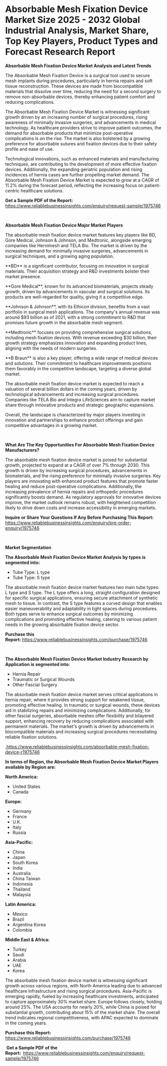 <p><h1>Absorbable Mesh Fixation Device Market Size 2025 - 2032 Global Industrial Analysis, Market Share, Top Key Players, Product Types and Forecast Research Report</h1></p><p><strong>Absorbable Mesh Fixation Device Market Analysis and Latest Trends</strong></p>
<p><p>The Absorbable Mesh Fixation Device is a surgical tool used to secure mesh implants during procedures, particularly in hernia repairs and soft tissue reconstruction. These devices are made from biocompatible materials that dissolve over time, reducing the need for a second surgery to remove non-absorbable devices, thereby enhancing patient comfort and reducing complications.</p><p>The Absorbable Mesh Fixation Device Market is witnessing significant growth driven by an increasing number of surgical procedures, rising awareness of minimally invasive surgeries, and advancements in medical technology. As healthcare providers strive to improve patient outcomes, the demand for absorbable products that minimize post-operative complications is on the rise. The market is also bolstered by a growing preference for absorbable sutures and fixation devices due to their safety profile and ease of use.</p><p>Technological innovations, such as enhanced materials and manufacturing techniques, are contributing to the development of more effective fixation devices. Additionally, the expanding geriatric population and rising incidences of hernia cases are further propelling market demand. The Absorbable Mesh Fixation Device Market is expected to grow at a CAGR of 11.2% during the forecast period, reflecting the increasing focus on patient-centric healthcare solutions.</p></p>
<p><strong>Get a Sample PDF of the Report:&nbsp;</strong> <a href="https://www.reliablebusinessinsights.com/enquiry/request-sample/1975746?utm_campaign=1091&utm_medium=2&utm_source=Github&utm_content=ia&utm_term=16042025&utm_id=absorbable-mesh-fixation-device">https://www.reliablebusinessinsights.com/enquiry/request-sample/1975746</a></p>
<p>&nbsp;</p>
<p><strong>Absorbable Mesh Fixation Device Major Market Players</strong></p>
<p><p>The absorbable mesh fixation device market features key players like BD, Gore Medical, Johnson & Johnson, and Medtronic, alongside emerging companies like Hernimesh and TELA Bio. The market is driven by the increasing demand for minimally invasive surgeries, advancements in surgical techniques, and a growing aging population.</p><p>**BD** is a significant contributor, focusing on innovation in surgical materials. Their acquisition strategy and R&D investments bolster their market presence.</p><p>**Gore Medical**, known for its advanced biomaterials, projects steady growth, driven by advancements in vascular and surgical solutions. Its products are well-regarded for quality, giving it a competitive edge.</p><p>**Johnson & Johnson**, with its Ethicon division, benefits from a vast portfolio in surgical mesh applications. The company's annual revenue was around $93 billion as of 2021, with a strong commitment to R&D that promises future growth in the absorbable mesh segment.</p><p>**Medtronic** focuses on providing comprehensive surgical solutions, including mesh fixation devices. With revenue exceeding $30 billion, their growth strategy emphasizes innovation and expanding product lines, aligning with the needs of modern surgeries.</p><p>**B Braun** is also a key player, offering a wide range of medical devices and solutions. Their commitment to healthcare improvements positions them favorably in the competitive landscape, targeting a diverse global market.</p><p>The absorbable mesh fixation device market is expected to reach a valuation of several billion dollars in the coming years, driven by technological advancements and increasing surgical procedures. Companies like TELA Bio and Integra LifeSciences aim to capture market share through innovative products and strategic geographic expansions.</p><p>Overall, the landscape is characterized by major players investing in innovation and partnerships to enhance product offerings and gain competitive advantages in a growing market.</p></p>
<p>&nbsp;</p>
<p><strong>What Are The Key Opportunities For Absorbable Mesh Fixation Device Manufacturers?</strong></p>
<p><p>The absorbable mesh fixation device market is poised for substantial growth, projected to expand at a CAGR of over 7% through 2030. This growth is driven by increasing surgical procedures, advancements in biomaterials, and the rising preference for minimally invasive surgeries. Key players are innovating with enhanced product features that promote faster healing and reduce post-operative complications. Additionally, the increasing prevalence of hernia repairs and orthopedic procedures significantly boosts demand. As regulatory approvals for innovative devices improve, the market outlook remains robust, with heightened competition likely to drive down costs and increase accessibility in emerging markets.</p></p>
<p><strong>Inquire or Share Your Questions If Any Before Purchasing This Report:</strong> <a href="https://www.reliablebusinessinsights.com/enquiry/pre-order-enquiry/1975746?utm_campaign=1091&utm_medium=2&utm_source=Github&utm_content=ia&utm_term=16042025&utm_id=absorbable-mesh-fixation-device">https://www.reliablebusinessinsights.com/enquiry/pre-order-enquiry/1975746</a></p>
<p>&nbsp;</p>
<p><strong>Market Segmentation</strong></p>
<p><strong>The Absorbable Mesh Fixation Device Market Analysis by types is segmented into:</strong></p>
<p><ul><li>Tube Type: L type</li><li>Tube Type: S type</li></ul></p>
<p><p>The absorbable mesh fixation device market features two main tube types: L type and S type. The L type offers a long, straight configuration designed for specific surgical applications, ensuring secure attachment of synthetic mesh to tissue. In contrast, the S type features a curved design that enables easier maneuverability and adaptability in tight spaces during procedures. Both types serve to enhance surgical outcomes by minimizing complications and promoting effective healing, catering to various patient needs in the growing absorbable fixation device sector.</p></p>
<p><strong>Purchase this Report:&nbsp;</strong><a href="https://www.reliablebusinessinsights.com/purchase/1975746?utm_campaign=1091&utm_medium=2&utm_source=Github&utm_content=ia&utm_term=16042025&utm_id=absorbable-mesh-fixation-device">https://www.reliablebusinessinsights.com/purchase/1975746</a></p>
<p>&nbsp;</p>
<p><strong>The Absorbable Mesh Fixation Device Market Industry Research by Application is segmented into:</strong></p>
<p><ul><li>Hernia Repair</li><li>Traumatic or Surgical Wounds</li><li>Other Fascial Surgery</li></ul></p>
<p><p>The absorbable mesh fixation device market serves critical applications in hernia repair, where it provides strong support for weakened tissue, promoting effective healing. In traumatic or surgical wounds, these devices aid in stabilizing repairs and minimizing complications. Additionally, for other fascial surgeries, absorbable meshes offer flexibility and bilayered support, enhancing recovery by reducing complications associated with permanent materials. The market's growth is driven by advancements in biocompatible materials and increasing surgical procedures necessitating reliable fixation solutions.</p></p>
<p><a href="https://www.reliablebusinessinsights.com/absorbable-mesh-fixation-device-r1975746?utm_campaign=1091&utm_medium=2&utm_source=Github&utm_content=ia&utm_term=16042025&utm_id=absorbable-mesh-fixation-device">&nbsp;https://www.reliablebusinessinsights.com/absorbable-mesh-fixation-device-r1975746</a></p>
<p><strong>In terms of Region, the Absorbable Mesh Fixation Device Market Players available by Region are:</strong></p>
<p>
    <p> <strong> North America: </strong>
        <ul>
            <li>United States</li>
            <li>Canada</li>
        </ul>
        </p> 
    <p> <strong> Europe: </strong>
        <ul>
            <li>Germany</li>
            <li>France</li>
            <li>U.K.</li>
            <li>Italy</li>
            <li>Russia</li>
        </ul>
        </p> 
    <p> <strong> Asia-Pacific: </strong>
        <ul>
            <li>China</li>
            <li>Japan</li>
            <li>South Korea</li>
            <li>India</li>
            <li>Australia</li>
            <li>China Taiwan</li>
            <li>Indonesia</li>
            <li>Thailand</li>
            <li>Malaysia</li>
        </ul>
        </p> 
    <p> <strong> Latin America: </strong>
        <ul>
            <li>Mexico</li>
            <li>Brazil</li>
            <li>Argentina Korea</li>
            <li>Colombia</li>
        </ul>
        </p> 
    <p> <strong> Middle East & Africa: </strong>
        <ul>
            <li>Turkey</li>
            <li>Saudi</li>
            <li>Arabia</li>
            <li>UAE</li>
            <li>Korea</li>
        </ul>
    </p>
    </p>
<p><p>The absorbable mesh fixation device market is witnessing significant growth across various regions, with North America leading due to advanced healthcare infrastructure and rising surgical procedures. Asia-Pacific is emerging rapidly, fueled by increasing healthcare investments, anticipated to capture approximately 30% market share. Europe follows closely, holding around 25%. The USA accounts for nearly 20%, while China is poised for substantial growth, contributing about 15% of the market share. The overall trend indicates regional competitiveness, with APAC expected to dominate in the coming years.</p></p>
<p><strong>Purchase this Report: </strong><a href="https://www.reliablebusinessinsights.com/purchase/1975746?utm_campaign=1091&utm_medium=2&utm_source=Github&utm_content=ia&utm_term=16042025&utm_id=absorbable-mesh-fixation-device">https://www.reliablebusinessinsights.com/purchase/1975746</a></p>
<p>&nbsp;<strong>Get a Sample PDF of the Report:&nbsp;&nbsp;</strong><a href="https://www.reliablebusinessinsights.com/enquiry/request-sample/1975746?utm_campaign=1091&utm_medium=2&utm_source=Github&utm_content=ia&utm_term=16042025&utm_id=absorbable-mesh-fixation-device">https://www.reliablebusinessinsights.com/enquiry/request-sample/1975746</a></p>
<p><strong></strong></p>
<p><p></p><p></p><p></p></p>